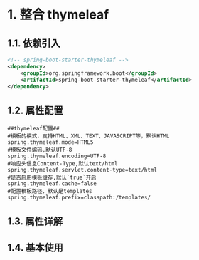 # 1. 整合 thymeleaf

## 1.1. 依赖引入

```xml
<!-- spring-boot-starter-thymeleaf -->
<dependency>
    <groupId>org.springframework.boot</groupId>
    <artifactId>spring-boot-starter-thymeleaf</artifactId>
</dependency>
```

## 1.2. 属性配置

```
##thymeleaf配置##
#模板的模式，支持HTML、XML、TEXT、JAVASCRIPT等，默认HTML
spring.thymeleaf.mode=HTML5
#模板文件编码,默认UTF-8
spring.thymeleaf.encoding=UTF-8
#响应头信息Content-Type,默认text/html
spring.thymeleaf.servlet.content-type=text/html
#是否启用模板缓存,默认`true`开启
spring.thymeleaf.cache=false
#配置模板路径，默认是templates
spring.thymeleaf.prefix=classpath:/templates/
```

## 1.3. 属性详解

## 1.4. 基本使用
